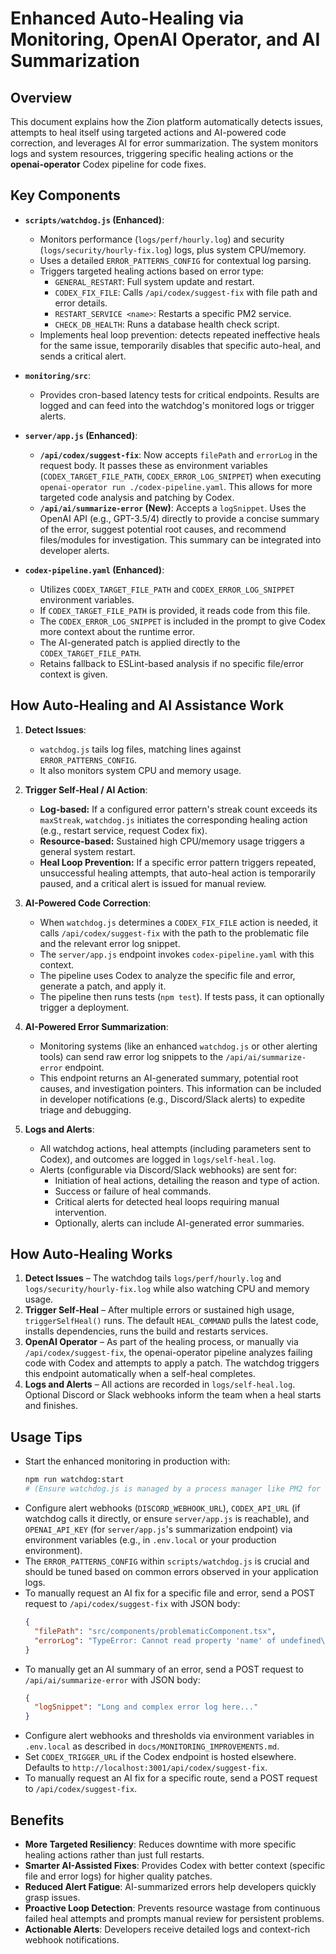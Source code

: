 # Enhanced Auto-Healing via Monitoring, OpenAI Operator, and AI Summarization

## Overview
This document explains how the Zion platform automatically detects issues, attempts to heal itself using targeted actions and AI-powered code correction, and leverages AI for error summarization. The system monitors logs and system resources, triggering specific healing actions or the **openai-operator** Codex pipeline for code fixes.

## Key Components

- **`scripts/watchdog.js` (Enhanced)**:
    - Monitors performance (`logs/perf/hourly.log`) and security (`logs/security/hourly-fix.log`) logs, plus system CPU/memory.
    - Uses a detailed `ERROR_PATTERNS_CONFIG` for contextual log parsing.
    - Triggers targeted healing actions based on error type:
        - `GENERAL_RESTART`: Full system update and restart.
        - `CODEX_FIX_FILE`: Calls `/api/codex/suggest-fix` with file path and error details.
        - `RESTART_SERVICE <name>`: Restarts a specific PM2 service.
        - `CHECK_DB_HEALTH`: Runs a database health check script.
    - Implements heal loop prevention: detects repeated ineffective heals for the same issue, temporarily disables that specific auto-heal, and sends a critical alert.

- **`monitoring/src`**:
    - Provides cron-based latency tests for critical endpoints. Results are logged and can feed into the watchdog's monitored logs or trigger alerts.

- **`server/app.js` (Enhanced)**:
    - **`/api/codex/suggest-fix`**: Now accepts `filePath` and `errorLog` in the request body. It passes these as environment variables (`CODEX_TARGET_FILE_PATH`, `CODEX_ERROR_LOG_SNIPPET`) when executing `openai-operator run ./codex-pipeline.yaml`. This allows for more targeted code analysis and patching by Codex.
    - **`/api/ai/summarize-error` (New)**: Accepts a `logSnippet`. Uses the OpenAI API (e.g., GPT-3.5/4) directly to provide a concise summary of the error, suggest potential root causes, and recommend files/modules for investigation. This summary can be integrated into developer alerts.

- **`codex-pipeline.yaml` (Enhanced)**:
    - Utilizes `CODEX_TARGET_FILE_PATH` and `CODEX_ERROR_LOG_SNIPPET` environment variables.
    - If `CODEX_TARGET_FILE_PATH` is provided, it reads code from this file.
    - The `CODEX_ERROR_LOG_SNIPPET` is included in the prompt to give Codex more context about the runtime error.
    - The AI-generated patch is applied directly to the `CODEX_TARGET_FILE_PATH`.
    - Retains fallback to ESLint-based analysis if no specific file/error context is given.

## How Auto‑Healing and AI Assistance Work

1.  **Detect Issues**:
    *   `watchdog.js` tails log files, matching lines against `ERROR_PATTERNS_CONFIG`.
    *   It also monitors system CPU and memory usage.

2.  **Trigger Self‑Heal / AI Action**:
    *   **Log-based:** If a configured error pattern's streak count exceeds its `maxStreak`, `watchdog.js` initiates the corresponding healing action (e.g., restart service, request Codex fix).
    *   **Resource-based:** Sustained high CPU/memory usage triggers a general system restart.
    *   **Heal Loop Prevention:** If a specific error pattern triggers repeated, unsuccessful healing attempts, that auto-heal action is temporarily paused, and a critical alert is issued for manual review.

3.  **AI-Powered Code Correction**:
    *   When `watchdog.js` determines a `CODEX_FIX_FILE` action is needed, it calls `/api/codex/suggest-fix` with the path to the problematic file and the relevant error log snippet.
    *   The `server/app.js` endpoint invokes `codex-pipeline.yaml` with this context.
    *   The pipeline uses Codex to analyze the specific file and error, generate a patch, and apply it.
    *   The pipeline then runs tests (`npm test`). If tests pass, it can optionally trigger a deployment.

4.  **AI-Powered Error Summarization**:
    *   Monitoring systems (like an enhanced `watchdog.js` or other alerting tools) can send raw error log snippets to the `/api/ai/summarize-error` endpoint.
    *   This endpoint returns an AI-generated summary, potential root causes, and investigation pointers. This information can be included in developer notifications (e.g., Discord/Slack alerts) to expedite triage and debugging.

5.  **Logs and Alerts**:
    *   All watchdog actions, heal attempts (including parameters sent to Codex), and outcomes are logged in `logs/self-heal.log`.
    *   Alerts (configurable via Discord/Slack webhooks) are sent for:
        *   Initiation of heal actions, detailing the reason and type of action.
        *   Success or failure of heal commands.
        *   Critical alerts for detected heal loops requiring manual intervention.
        *   Optionally, alerts can include AI-generated error summaries.

## How Auto‑Healing Works
1. **Detect Issues** – The watchdog tails `logs/perf/hourly.log` and `logs/security/hourly-fix.log` while also watching CPU and memory usage.
2. **Trigger Self‑Heal** – After multiple errors or sustained high usage, `triggerSelfHeal()` runs. The default `HEAL_COMMAND` pulls the latest code, installs dependencies, runs the build and restarts services.
3. **OpenAI Operator** – As part of the healing process, or manually via `/api/codex/suggest-fix`, the openai-operator pipeline analyzes failing code with Codex and attempts to apply a patch. The watchdog triggers this endpoint automatically when a self-heal completes.
4. **Logs and Alerts** – All actions are recorded in `logs/self-heal.log`. Optional Discord or Slack webhooks inform the team when a heal starts and finishes.

## Usage Tips
- Start the enhanced monitoring in production with:
  ```bash
  npm run watchdog:start
  # (Ensure watchdog.js is managed by a process manager like PM2 for continuous operation)
  ```
- Configure alert webhooks (`DISCORD_WEBHOOK_URL`), `CODEX_API_URL` (if watchdog calls it directly, or ensure `server/app.js` is reachable), and `OPENAI_API_KEY` (for `server/app.js`'s summarization endpoint) via environment variables (e.g., in `.env.local` or your production environment).
- The `ERROR_PATTERNS_CONFIG` within `scripts/watchdog.js` is crucial and should be tuned based on common errors observed in your application logs.
- To manually request an AI fix for a specific file and error, send a POST request to `/api/codex/suggest-fix` with JSON body:
  ```json
  {
    "filePath": "src/components/problematicComponent.tsx",
    "errorLog": "TypeError: Cannot read property 'name' of undefined\n    at problematicComponent ..."
  }
  ```
- To manually get an AI summary of an error, send a POST request to `/api/ai/summarize-error` with JSON body:
  ```json
  {
    "logSnippet": "Long and complex error log here..."
  }
  ```
- Configure alert webhooks and thresholds via environment variables in `.env.local` as described in `docs/MONITORING_IMPROVEMENTS.md`.
- Set `CODEX_TRIGGER_URL` if the Codex endpoint is hosted elsewhere. Defaults to `http://localhost:3001/api/codex/suggest-fix`.
- To manually request an AI fix for a specific route, send a POST request to `/api/codex/suggest-fix`.

## Benefits
- **More Targeted Resiliency**: Reduces downtime with more specific healing actions rather than just full restarts.
- **Smarter AI-Assisted Fixes**: Provides Codex with better context (specific file and error logs) for higher quality patches.
- **Reduced Alert Fatigue**: AI-summarized errors help developers quickly grasp issues.
- **Proactive Loop Detection**: Prevents resource wastage from continuous failed heal attempts and prompts manual review for persistent problems.
- **Actionable Alerts**: Developers receive detailed logs and context-rich webhook notifications.

